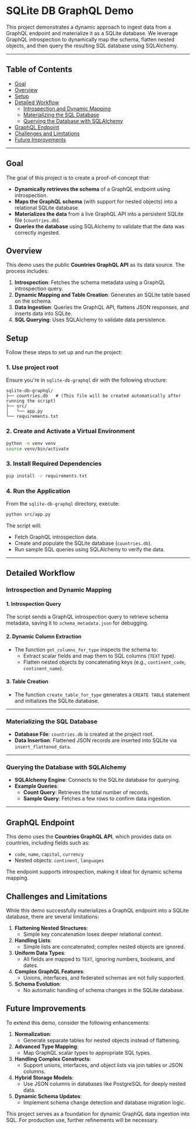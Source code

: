 # SQLite DB GraphQL Demo

This project demonstrates a dynamic approach to ingest data from a GraphQL endpoint and materialize it as a SQLite database. We leverage GraphQL introspection to dynamically map the schema, flatten nested objects, and then query the resulting SQL database using SQLAlchemy.

---

## Table of Contents

- [Goal](#goal)
- [Overview](#overview)
- [Setup](#setup)
- [Detailed Workflow](#detailed-workflow)
  - [Introspection and Dynamic Mapping](#introspection-and-dynamic-mapping)
  - [Materializing the SQL Database](#materializing-the-sql-database)
  - [Querying the Database with SQLAlchemy](#querying-the-database-with-sqlalchemy)
- [GraphQL Endpoint](#graphql-endpoint)
- [Challenges and Limitations](#challenges-and-limitations)
- [Future Improvements](#future-improvements)

---

## Goal

The goal of this project is to create a proof-of-concept that:

- **Dynamically retrieves the schema** of a GraphQL endpoint using introspection.
- **Maps the GraphQL schema** (with support for nested objects) into a relational SQLite database.
- **Materializes the data** from a live GraphQL API into a persistent SQLite file (`countries.db`).
- **Queries the database** using SQLAlchemy to validate that the data was correctly ingested.


## Overview

This demo uses the public **Countries GraphQL API** as its data source. The process includes:

1. **Introspection**: Fetches the schema metadata using a GraphQL introspection query.
2. **Dynamic Mapping and Table Creation**: Generates an SQLite table based on the schema.
3. **Data Ingestion**: Queries the GraphQL API, flattens JSON responses, and inserts data into SQLite.
4. **SQL Querying**: Uses SQLAlchemy to validate data persistence.


## Setup

Follow these steps to set up and run the project:

### 1. Use project root

Ensure you're in `sqlite-db-graphql` dir with the following structure:

```
sqlite-db-graphql/
├── countries.db   # (This file will be created automatically after running the script)
├── src/
│   └── app.py
└── requirements.txt
```

### 2. Create and Activate a Virtual Environment

```bash
python -m venv venv
source venv/bin/activate
```

### 3. Install Required Dependencies

```bash
pip install -r requirements.txt
```

### 4. Run the Application

From the `sqlite-db-graphql` directory, execute:

```bash
python src/app.py
```

The script will:

- Fetch GraphQL introspection data.
- Create and populate the SQLite database (`countries.db`).
- Run sample SQL queries using SQLAlchemy to verify the data.

---

## Detailed Workflow

### Introspection and Dynamic Mapping

#### 1. Introspection Query

The script sends a GraphQL introspection query to retrieve schema metadata, saving it to `schema_metadata.json` for debugging.

#### 2. Dynamic Column Extraction

- The function `get_columns_for_type` inspects the schema to:
  - Extract scalar fields and map them to SQL columns (`TEXT` type).
  - Flatten nested objects by concatenating keys (e.g., `continent_code`, `continent_name`).

#### 3. Table Creation

- The function `create_table_for_type` generates a `CREATE TABLE` statement and initializes the SQLite database.

---

### Materializing the SQL Database

- **Database File**: `countries.db` is created at the project root.
- **Data Insertion**: Flattened JSON records are inserted into SQLite via `insert_flattened_data`.

---

### Querying the Database with SQLAlchemy

- **SQLAlchemy Engine**: Connects to the SQLite database for querying.
- **Example Queries**:
  - **Count Query**: Retrieves the total number of records.
  - **Sample Query**: Fetches a few rows to confirm data ingestion.

---

## GraphQL Endpoint

This demo uses the **Countries GraphQL API**, which provides data on countries, including fields such as:

- `code`, `name`, `capital`, `currency`
- Nested objects: `continent`, `languages`

The endpoint supports introspection, making it ideal for dynamic schema mapping.

## Challenges and Limitations

While this demo successfully materializes a GraphQL endpoint into a SQLite database, there are several limitations:

1. **Flattening Nested Structures**:
   - Simple key concatenation loses deeper relational context.
2. **Handling Lists**:
   - Simple lists are concatenated; complex nested objects are ignored.
3. **Uniform Data Types**:
   - All fields are mapped to `TEXT`, ignoring numbers, booleans, and dates.
4. **Complex GraphQL Features**:
   - Unions, interfaces, and federated schemas are not fully supported.
5. **Schema Evolution**:
   - No automatic handling of schema changes in the SQLite database.

## Future Improvements

To extend this demo, consider the following enhancements:

1. **Normalization**:
   - Generate separate tables for nested objects instead of flattening.
2. **Advanced Type Mapping**:
   - Map GraphQL scalar types to appropriate SQL types.
3. **Handling Complex Constructs**:
   - Support unions, interfaces, and object lists via join tables or JSON columns.
4. **Hybrid Storage Models**:
   - Use JSON columns in databases like PostgreSQL for deeply nested data.
5. **Dynamic Schema Updates**:
   - Implement schema change detection and database migration logic.

This project serves as a foundation for dynamic GraphQL data ingestion into SQL. For production use, further refinements will be necessary.

